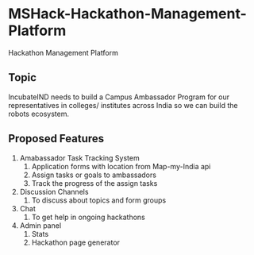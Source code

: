 # MSHack-Hackathon-Management-Platform
Hackathon Management Platform



## Topic
IncubateIND needs to build a Campus Ambassador Program for our representatives in colleges/ institutes across India so we can build the robots ecosystem.

## Proposed Features
1. Amabassador Task Tracking System
	1. Application forms with location from Map-my-India api
	2. Assign tasks or goals to ambassadors
	3. Track the progress of the assign tasks
2. Discussion Channels
	1. To discuss about topics and form groups
3. Chat
	1. To get help in ongoing hackathons
4. Admin panel
	1. Stats
	2. Hackathon page generator

